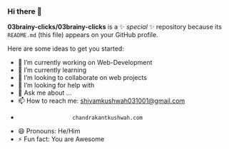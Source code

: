 ### Hi there 👋


**03brainy-clicks/03brainy-clicks** is a ✨ _special_ ✨ repository because its `README.md` (this file) appears on your GitHub profile.

Here are some ideas to get you started:

- 🔭 I’m currently working on Web-Development
- 🌱 I’m currently learning 
- 👯 I’m looking to collaborate on web projects
- 🤔 I’m looking for help with 
- 💬 Ask me about ...
- 📫 How to reach me: shivamkushwah031001@gmail.com
-                      chandrakantkushwah.com
- 😄 Pronouns: He/Him
- ⚡ Fun fact: You are Awesome 

